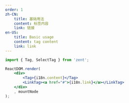 ```yaml
---
order: 1
zh-CN:
	title: 基础用法
	content: 标签内容
	link: 链接
en-US:
	title: Basic usage
	content: tag content
	link: link
---
```


```jsx
import { Tag, SelectTag } from 'zent';

ReactDOM.render(
	<div>
		<Tag>{i18n.content}</Tag>
		<LinkTag><a href="#">{i18n.link}</a></LinkTag>
	</div>
	, mountNode
);
```

<style>
.zent-tag{
	margin: 0 10px 5px 0;
}
</style>
